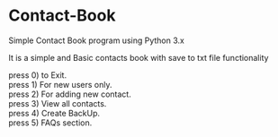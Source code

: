 # Contact-Book

Simple Contact Book program using Python 3.x

It is a simple and Basic contacts book with save to txt file functionality

press 0) to Exit.<br>
press 1) For new users only.<br>
press 2) For adding new contact.<br>
press 3) View all contacts.  
press 4) Create BackUp.<br>
press 5) FAQs section.<br>
